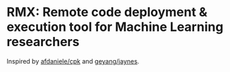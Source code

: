 # RMX: Remote code deployment & execution tool for Machine Learning researchers

Inspired by [afdaniele/cpk](https://github.com/afdaniele/cpk) and [geyang/jaynes](https://github.com/geyang/jaynes).
